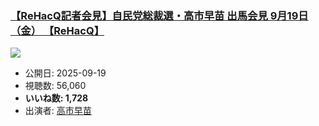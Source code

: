 ### [【ReHacQ記者会見】自民党総裁選・高市早苗 出馬会見 9月19日（金） 【ReHacQ】](https://www.youtube.com/watch?v=QoRyscjXMV8)
[![](https://img.youtube.com/vi/QoRyscjXMV8/sddefault.jpg)](https://www.youtube.com/watch?v=QoRyscjXMV8)
-   公開日: 2025-09-19
-   視聴数: 56,060
-   **いいね数: 1,728**
-   出演者: [高市早苗](/rehacq_fan/people/高市早苗 "wikilink")
